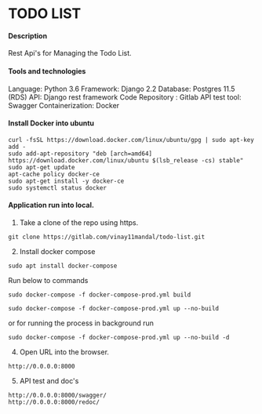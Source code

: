 # TODO LIST

#### Description
Rest Api's for Managing the Todo List.

#### Tools and technologies
Language: Python 3.6
Framework: Django 2.2
Database: Postgres 11.5 (RDS)
API: Django rest framework
Code Repository : Gitlab
API test tool: Swagger
Containerization: Docker

#### Install Docker into ubuntu
```
curl -fsSL https://download.docker.com/linux/ubuntu/gpg | sudo apt-key add -
sudo add-apt-repository "deb [arch=amd64] https://download.docker.com/linux/ubuntu $(lsb_release -cs) stable"
sudo apt-get update
apt-cache policy docker-ce
sudo apt-get install -y docker-ce
sudo systemctl status docker
```

#### Application run  into local.
1. Take a clone of the repo using https.
```
git clone https://gitlab.com/vinay11mandal/todo-list.git
```

2. Install docker compose
```
sudo apt install docker-compose
```
Run below to commands

```
sudo docker-compose -f docker-compose-prod.yml build
```

```
sudo docker-compose -f docker-compose-prod.yml up --no-build
```
or for running the process in background run

```
sudo docker-compose -f docker-compose-prod.yml up --no-build -d
```

4. Open URL into the browser.
```
http://0.0.0.0:8000
```
5. API test and doc's
```
http://0.0.0.0:8000/swagger/
http://0.0.0.0:8000/redoc/
```

